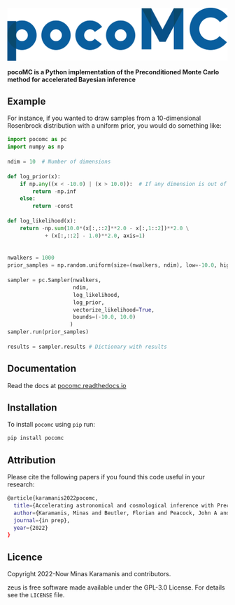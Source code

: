 ![logo](logo.png)

**pocoMC is a Python implementation of the Preconditioned Monte Carlo method for accelerated Bayesian inference**

## Example

For instance, if you wanted to draw samples from a 10-dimensional Rosenbrock distribution with a uniform prior, you would do something like:

```python
import pocomc as pc
import numpy as np

ndim = 10  # Number of dimensions

def log_prior(x):
    if np.any((x < -10.0) | (x > 10.0)):  # If any dimension is out of bounds, the log prior is -infinity
        return -np.inf 
    else:
        return -const

def log_likelihood(x):
    return -np.sum(10.0*(x[:,::2]**2.0 - x[:,1::2])**2.0 \
            + (x[:,::2] - 1.0)**2.0, axis=1)


nwalkers = 1000
prior_samples = np.random.uniform(size=(nwalkers, ndim), low=-10.0, high=10.0)

sampler = pc.Sampler(nwalkers,
                     ndim,
                     log_likelihood,
                     log_prior,
                     vectorize_likelihood=True,
                     bounds=(-10.0, 10.0)
                    )
sampler.run(prior_samples)

results = sampler.results # Dictionary with results
```

## Documentation

Read the docs at [pocomc.readthedocs.io](https://pocomc.readthedocs.io)


## Installation

To install ``pocomc`` using ``pip`` run:

```bash
pip install pocomc
```

## Attribution

Please cite the following papers if you found this code useful in your research:

```bash
@article{karamanis2022pocomc,
  title={Accelerating astronomical and cosmological inference with Preconditioned Monte Carlo},
  author={Karamanis, Minas and Beutler, Florian and Peacock, John A and Nabergoj, David, and Seljak, Uro\v{s}},
  journal={in prep},
  year={2022}
}
```

## Licence

Copyright 2022-Now Minas Karamanis and contributors.

zeus is free software made available under the GPL-3.0 License. For details see the `LICENSE` file.
